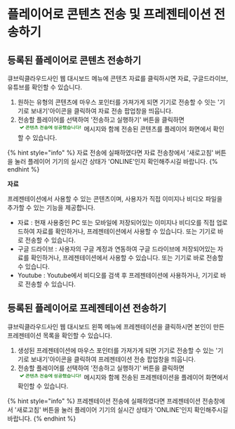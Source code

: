 # 플레이어로 콘텐츠 전송 및 프레젠테이션 전송하기

## 등록된 플레이어로 콘텐츠 전송하기

큐브릭클라우드사인 웹 대시보드 메뉴에 콘텐츠 자료를 클릭하시면 자료, 구글드라이브, 유튜브를 확인할 수 있습니다.

1. 원하는 유형의 콘텐츠에 마우스 포인터를 가져가게 되면 기기로 전송할 수 잇는 '기기로 보내기'아이콘을 클릭하여 자료 전송 팝업창을 띄웁니다.
2. 전송할 플레이어를 선택하여 '전송하고 실행하기' 버튼을 클릭하면 ![](.gitbook/assets/.png%20%2818%29.png) 메시지와 함께 전송된 콘텐츠를 플레이어 화면에서 확인할 수 있습니다.

{% hint style="info" %}
자료 전송에 실패하였다면 자료 전송창에서 '새로고침' 버튼을 눌러 플레이어 기기의 실시간 상태가 'ONLINE'인지 확인해주시길 바랍니다.
{% endhint %}

**자료**

프레젠테이션에서 사용할 수 있는 콘텐츠이며, 사용자가 직접 이미지나 비디오 파일을 추가할 수 있는 기능을 제공합니다.

* 자료 : 현재 사용중인 PC 또는 모바일에 저장되어있는 이미지나 비디오를 직접 업로드하여 자료를 확인하거나, 프레젠테이션에서 사용할 수 있습니다. 또는 기기로 바로 전송할 수 있습니다.
* 구글 드라이브 : 사용자의 구글 계정과 연동하여 구글 드라이브에 저장되어있는 자료를 확인하거나, 프레젠테이션에서 사용할 수 있습니다. 또는 기기로 바로 전송할 수 있습니다.
* Youtube : Youtube에서 비디오를 검색 후 프레젠테이션에 사용하거나, 기기로 바로 전송할 수 있습니다.

## 등록된 플레이어로 프레젠테이션 전송하기

큐브릭클라우드사인 웹 대시보드 왼쪽 메뉴에 프레젠테이션을 클릭하시면 본인이 만든 프레젠테이션 목록을 확인할 수 있습니다.

1. 생성된 프레젠테이션에 마우스 포인터를 가져가게 되면 기기로 전송할 수 있는 '기기로 보내기'아이콘을 클릭하여 프레젠테이션 전송 팝업창을 띄웁니다.
2. 전송할 플레이어를 선택하여 '전송하고 실행하기' 버튼을 클릭하면 ![](.gitbook/assets/.png%20%2818%29.png) 메시지와 함께 전송된 프레젠테이션을 플레이어 화면에서 확인할 수 있습니다.

{% hint style="info" %}
프레젠테이션 전송에 실패하였다면 프레젠테이션 전송창에서 '새로고침' 버튼을 눌러 플레이어 기기의 실시간 상태가 'ONLINE'인지 확인해주시길 바랍니다.
{% endhint %}



